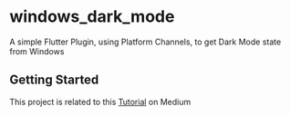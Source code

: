 # windows_dark_mode

A simple Flutter Plugin, using Platform Channels, to get Dark Mode state from Windows  

## Getting Started

This project is related to this [Tutorial](
https://medium.com/@pgiacomo69/flutter-platform-plugin-windows-1-8b7c0a96fac4) on Medium

